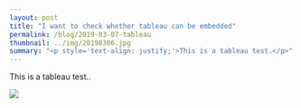 ```yaml
---
layout: post
title: "I want to check whether tableau can be embedded"
permalink: /blog/2019-03-07-tableau
thumbnail: ../img/20190306.jpg
summary: "<p style='text-align: justify;'>This is a tableau test.</p>"
---
```


<p style='text-align: justify;'>This is a tableau test..</p>

<div class='tableauPlaceholder' id='viz1551973213277' style='position: relative'><noscript><a href='#'><img alt=' ' src='https:&#47;&#47;public.tableau.com&#47;static&#47;images&#47;QC&#47;QCPRData&#47;Sheet3&#47;1_rss.png' style='border: none' /></a></noscript><object class='tableauViz'  style='display:none;'><param name='host_url' value='https%3A%2F%2Fpublic.tableau.com%2F' /> <param name='embed_code_version' value='3' /> <param name='site_root' value='' /><param name='name' value='QCPRData&#47;Sheet3' /><param name='tabs' value='no' /><param name='toolbar' value='yes' /><param name='static_image' value='https:&#47;&#47;public.tableau.com&#47;static&#47;images&#47;QC&#47;QCPRData&#47;Sheet3&#47;1.png' /> <param name='animate_transition' value='yes' /><param name='display_static_image' value='yes' /><param name='display_spinner' value='yes' /><param name='display_overlay' value='yes' /><param name='display_count' value='yes' /><param name='filter' value='publish=yes' /></object></div>                <script type='text/javascript'>                    var divElement = document.getElementById('viz1551973213277');                    var vizElement = divElement.getElementsByTagName('object')[0];                    vizElement.style.width='100%';vizElement.style.height=(divElement.offsetWidth*0.75)+'px';                    var scriptElement = document.createElement('script');                    scriptElement.src = 'https://public.tableau.com/javascripts/api/viz_v1.js';                    vizElement.parentNode.insertBefore(scriptElement, vizElement);                </script>
